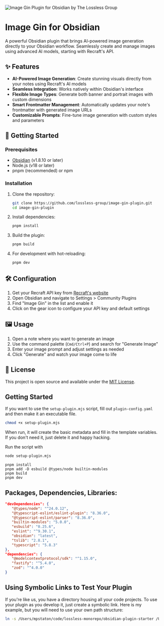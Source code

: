 ![Image Gin Plugin for Obsidian by The Lossless Group](https://i.imgur.com/jp2ME1E.png)
# Image Gin for Obsidian

A powerful Obsidian plugin that brings AI-powered image generation directly to your Obsidian workflow. Seamlessly create and manage images using advanced AI models, starting with Recraft's API.

## ✨ Features

- **AI-Powered Image Generation**: Create stunning visuals directly from your notes using Recraft's AI models
- **Seamless Integration**: Works natively within Obsidian's interface
- **Flexible Image Types**: Generate both banner and portrait images with custom dimensions
- **Smart Frontmatter Management**: Automatically updates your note's frontmatter with generated image URLs
- **Customizable Prompts**: Fine-tune image generation with custom styles and parameters

## 🚀 Getting Started

### Prerequisites
- [Obsidian](https://obsidian.md) (v1.8.10 or later)
- Node.js (v18 or later)
- pnpm (recommended) or npm

### Installation

1. Clone the repository:
   ```bash
   git clone https://github.com/lossless-group/image-gin-plugin.git
   cd image-gin-plugin
   ```

2. Install dependencies:
   ```bash
   pnpm install
   ```

3. Build the plugin:
   ```bash
   pnpm build
   ```

4. For development with hot-reloading:
   ```bash
   pnpm dev
   ```

## 🛠️ Configuration

1. Get your Recraft API key from [Recraft's website](https://recraft.ai)
2. Open Obsidian and navigate to Settings > Community Plugins
3. Find "Image Gin" in the list and enable it
4. Click on the gear icon to configure your API key and default settings

## 🖼️ Usage

1. Open a note where you want to generate an image
2. Use the command palette (`Cmd/Ctrl+P`) and search for "Generate Image"
3. Enter your image prompt and adjust settings as needed
4. Click "Generate" and watch your image come to life

## 📝 License

This project is open source and available under the [MIT License](LICENSE).

## Getting Started

If you want to use the `setup-plugin.mjs` script, fill out `plugin-config.yaml` and then make it an executable file. 

```bash
chmod +x setup-plugin.mjs
```

When run, it will create the basic metadata and fill in the template variables.  If you don't need it, just delete it and happy hacking.

Run the script with 

```bash
node setup-plugin.mjs
```


```
pnpm install
pnpm add -D esbuild @types/node builtin-modules
pnpm build
pnpm dev
```

## Packages, Dependencies, Libraries:

```json
"devDependencies": {
   "@types/node": "^24.0.12",
   "@typescript-eslint/eslint-plugin": "8.36.0",
   "@typescript-eslint/parser": "8.36.0",
   "builtin-modules": "5.0.0",
   "esbuild": "0.25.6",
   "eslint": "^9.30.1",
   "obsidian": "latest",
   "tslib": "2.8.1",
   "typescript": "5.8.3"
},
"dependencies": {
   "@modelcontextprotocol/sdk": "^1.15.0",
   "fastify": "^5.4.0",
   "zod": "^4.0.0"
}
```

## Using Symbolic Links to Test Your Plugin

If you're like us, you have a directory housing all your code projects. To use your plugin as you develop it, just create a symbolic link. Here is my example, but you will need to use your own path structure:

```bash
ln -s /Users/mpstaton/code/lossless-monorepo/obsidian-plugin-starter /Users/mpstaton/content-md/lossless/.obsidian/plugins/
```
